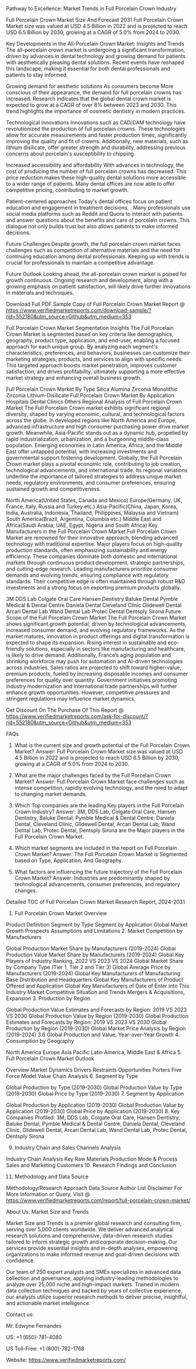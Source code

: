 Pathway to Excellence: Market Trends in Full Porcelain Crown Industry


Full Porcelain Crown Market Size And Forecast 2031
Full Porcelain Crown Market size was valued at USD 4.5 Billion in 2022 and is projected to reach USD 6.5 Billion by 2030, growing at a CAGR of 5.0% from 2024 to 2030.

Key Developments in the All-Porcelain Crown Market: Insights and Trends
The all-porcelain crown market is undergoing a significant transformation, driven by advances in dental technology and growing demand for patients with aesthetically pleasing dental solutions. Recent events have reshaped this landscape, making it essential for both dental professionals and patients to stay informed.

Growing demand for aesthetic solutions
As consumers become More conscious of their appearance, the demand for full porcelain crowns has increased. Research indicates that the global dental crown market is expected to grow at a CAGR of over 8% between 2023 and 2030. This trend highlights the importance of cosmetic dentistry in modern practices.

Technological innovations
Innovations such as CAD/CAM technology have revolutionized the production of full porcelain crowns. These technologies allow for accurate measurements and faster production times, significantly improving the quality and fit of crowns. Additionally, new materials, such as lithium disilicate, offer greater strength and durability, addressing previous concerns about porcelain's susceptibility to chipping.

Increased accessibility and affordability
With advances in technology, the cost of producing the number of full porcelain crowns has decreased. This price reduction makes these high-quality dental solutions more accessible to a wider range of patients. Many dental offices are now able to offer competitive pricing, contributing to market growth.

Patient-centered approaches
Today's dental offices focus on patient education and engagement in treatment decisions. . Many professionals use social media platforms such as Reddit and Quora to interact with patients and answer questions about the benefits and care of porcelain crowns. This dialogue not only builds trust but also allows patients to make informed decisions.

Future Challenges
Despite growth, the full porcelain crown market faces challenges such as competition of alternative materials and the need for continuing education among dental professionals. Keeping up with trends is crucial for professionals to maintain a competitive advantage.

Future Outlook
Looking ahead, the all-porcelain crown market is poised for growth continuous. Ongoing research and development, along with a growing emphasis on patient satisfaction, will likely drive further innovations in materials and techniques.

Download Full PDF Sample Copy of Full Porcelain Crown Market Report @ https://www.verifiedmarketreports.com/download-sample/?rid=552180&utm_source=Github&utm_medium=353

Full Porcelain Crown Market Segmentation Insights
The Full Porcelain Crown Market is segmented based on key criteria like demographics, geography, product type, application, and end-user, enabling a focused approach for each unique group. By analyzing each segment's characteristics, preferences, and behaviors, businesses can customize their marketing strategies, products, and services to align with specific needs. This targeted approach boosts market penetration, improves customer satisfaction, and drives profitability, ultimately supporting a more effective market strategy and enhancing overall business growth.

Full Porcelain Crown Market By Type
Silica
Alumina
Zirconia
Monolithic Zirconia
Lithium-Disilicate
Full Porcelain Crown Market By Application
Hospitals
Dental Clinics
Others
Regional Analysis of Full Porcelain Crown Market
The Full Porcelain Crown market exhibits significant regional diversity, shaped by varying economic, cultural, and technological factors across the globe. In developed regions like North America and Europe, advanced infrastructure and high consumer purchasing power drive market growth. Meanwhile, Asia-Pacific stands out as a dynamic hub, propelled by rapid industrialization, urbanization, and a burgeoning middle-class population. Emerging economies in Latin America, Africa, and the Middle East offer untapped potential, with increasing investments and governmental support fostering development. Globally, the Full Porcelain Crown market plays a pivotal economic role, contributing to job creation, technological advancements, and international trade. Its regional variations underline the importance of tailored strategies to address unique market needs, regulatory environments, and consumer preferences, ensuring sustained growth and competitiveness.

North America(United States, Canada and Mexico)
Europe(Germany, UK, France, Italy, Russia and Turkey etc.)
Asia-Pacific(China, Japan, Korea, India, Australia, Indonesia, Thailand, Philippines, Malaysia and Vietnam)
South America(Brazil, Argentina, Columbia etc.)
Middle East and Africa(Saudi Arabia, UAE, Egypt, Nigeria and South Africa)
Key Manufacturers in the Full Porcelain Crown Market
Full Porcelain Crown Market are renowned for their innovative approach, blending advanced technology with traditional expertise. Major players focus on high-quality production standards, often emphasizing sustainability and energy efficiency. These companies dominate both domestic and international markets through continuous product development, strategic partnerships, and cutting-edge research. Leading manufacturers prioritize consumer demands and evolving trends, ensuring compliance with regulatory standards. Their competitive edge is often maintained through robust R&D investments and a strong focus on exporting premium products globally.

3M
DDS Lab
Colgate Oral Care
Hansen Dentistry
Baluke Dental
Pymble Medical & Dental Centre
Daniela Dental
Cleveland Clinic
Glidewell Dental
Arcari Dental Lab
Wand Dental Lab
Protec Dental
Dentsply Sirona
Future Scope of the Full Porcelain Crown Market
The Full Porcelain Crown Market shows significant growth potential, driven by technological advancements, increased consumer demand, and evolving regulatory frameworks. As the market matures, innovation in product offerings and digital transformation is expected to shape its expansion. Rising interest in sustainable and eco-friendly solutions, especially in sectors like manufacturing and healthcare, is likely to drive demand. Additionally, France’s aging population and shrinking workforce may push for automation and AI-driven technologies across industries. Sales ratios are projected to shift toward higher-value, premium products, fueled by increasing disposable incomes and consumer preferences for quality over quantity. Government initiatives promoting industry modernization and international trade partnerships will further enhance growth opportunities. However, competitive pressures and stringent regulations may influence market dynamics.

Get Discount On The Purchase Of This Report @ https://www.verifiedmarketreports.com/ask-for-discount/?rid=552180&utm_source=Github&utm_medium=353

FAQs
1. What is the current size and growth potential of the Full Porcelain Crown Market?
Answer: Full Porcelain Crown Market size was valued at USD 4.5 Billion in 2022 and is projected to reach USD 6.5 Billion by 2030, growing at a CAGR of 5.0% from 2024 to 2030.

2. What are the major challenges faced by the Full Porcelain Crown Market?
Answer: Full Porcelain Crown Market face challenges such as intense competition, rapidly evolving technology, and the need to adapt to changing market demands.

3. Which Top companies are the leading Key players in the Full Porcelain Crown Industry?
Answer: 3M, DDS Lab, Colgate Oral Care, Hansen Dentistry, Baluke Dental, Pymble Medical & Dental Centre, Daniela Dental, Cleveland Clinic, Glidewell Dental, Arcari Dental Lab, Wand Dental Lab, Protec Dental, Dentsply Sirona are the Major players in the Full Porcelain Crown Market.

4. Which market segments are included in the report on Full Porcelain Crown Market?
Answer: The Full Porcelain Crown Market is Segmented based on Type, Application, And Geography.

5. What factors are influencing the future trajectory of the Full Porcelain Crown Market?
Answer: Industries are predominantly shaped by technological advancements, consumer preferences, and regulatory changes.

Detailed TOC of Full Porcelain Crown Market Research Report, 2024-2031
1. Full Porcelain Crown Market Overview

Product Definition
Segment by Type
Segment by Application
Global Market Growth Prospects
Assumptions and Limitations
2. Market Competition by Manufacturers

Global Production Market Share by Manufacturers (2019-2024)
Global Production Value Market Share by Manufacturers (2019-2024)
Global Key Players of Industry Ranking, 2022 VS 2023 VS 2024
Global Market Share by Company Type (Tier 1, Tier 2 and Tier 3)
Global Average Price by Manufacturers (2019-2024)
Global Key Manufacturers of Manufacturing Base Distribution and Headquarters
Global Key Manufacturers of Product Offered and Application
Global Key Manufacturers of Date of Enter into This Industry
Market Competitive Situation and Trends
Mergers & Acquisitions, Expansion
3. Production by Region

Global Production Value Estimates and Forecasts by Region: 2019 VS 2023 VS 2030
Global Production Value by Region (2019-2030)
Global Production Estimates and Forecasts by Region: 2019 VS 2023 VS 2030
Global Production by Region (2019-2030)
Global Market Price Analysis by Region (2019-2024) 3.6 Global Production and Value, Year-over-Year Growth
4. Consumption by Geography

North America
Europe
Asia Pacific
Latin America, Middle East & Africa
5. Full Porcelain Crown Market Outlook

Overview
Market Dynamics
Drivers
Restraints
Opportunities
Porters Five Force Model
Value Chain Analysis 
6. Segment by Type

Global Production by Type (2019-2030)
Global Production Value by Type (2019-2030)
Global Price by Type (2019-2030)
7. Segment by Application

Global Production by Application (2019-2030)
Global Production Value by Application (2019-2030)
Global Price by Application (2019-2030)
8. Key Companies Profiled: 3M, DDS Lab, Colgate Oral Care, Hansen Dentistry, Baluke Dental, Pymble Medical & Dental Centre, Daniela Dental, Cleveland Clinic, Glidewell Dental, Arcari Dental Lab, Wand Dental Lab, Protec Dental, Dentsply Sirona

9. Industry Chain and Sales Channels Analysis

Industry Chain Analysis
Key Raw Materials
Production Mode & Process
Sales and Marketing
Customers
10. Research Findings and Conclusion

11. Methodology and Data Source

Methodology/Research Approach
Data Source
Author List
Disclaimer
For More Information or Query, Visit @ https://www.verifiedmarketreports.com/report/full-porcelain-crown-market/

About Us: Market Size and Trends

Market Size and Trends is a premier global research and consulting firm, serving over 5,000 clients worldwide. We deliver advanced analytical research solutions and comprehensive, data-driven research studies tailored to inform strategic growth and corporate decision-making. Our services provide essential insights and in-depth analyses, empowering organizations to make informed revenue and goal-driven decisions with confidence.

Our team of 250 expert analysts and SMEs specializes in advanced data collection and governance, applying industry-leading methodologies to analyze over 25,000 niche and high-impact markets. Trained in modern data collection techniques and backed by years of collective experience, our analysts utilize superior research methods to deliver precise, insightful, and actionable market intelligence.

Contact us:

Mr. Edwyne Fernandes

US: +1 (650)-781-4080

US Toll-Free: +1 (800)-782-1768

Website: https://www.verifiedmarketreports.com/
